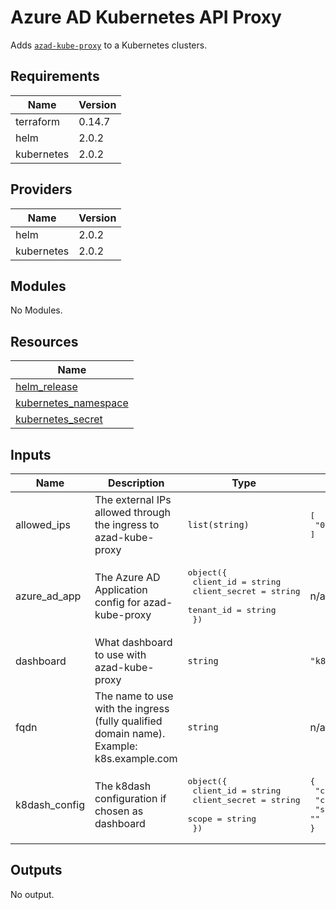 # Azure AD Kubernetes API Proxy

Adds [`azad-kube-proxy`](https://github.com/XenitAB/azad-kube-proxy) to a Kubernetes clusters.

## Requirements

| Name | Version |
|------|---------|
| terraform | 0.14.7 |
| helm | 2.0.2 |
| kubernetes | 2.0.2 |

## Providers

| Name | Version |
|------|---------|
| helm | 2.0.2 |
| kubernetes | 2.0.2 |

## Modules

No Modules.

## Resources

| Name |
|------|
| [helm_release](https://registry.terraform.io/providers/hashicorp/helm/2.0.2/docs/resources/release) |
| [kubernetes_namespace](https://registry.terraform.io/providers/hashicorp/kubernetes/2.0.2/docs/resources/namespace) |
| [kubernetes_secret](https://registry.terraform.io/providers/hashicorp/kubernetes/2.0.2/docs/resources/secret) |

## Inputs

| Name | Description | Type | Default | Required |
|------|-------------|------|---------|:--------:|
| allowed\_ips | The external IPs allowed through the ingress to azad-kube-proxy | `list(string)` | <pre>[<br>  "0.0.0.0/0"<br>]</pre> | no |
| azure\_ad\_app | The Azure AD Application config for azad-kube-proxy | <pre>object({<br>    client_id     = string<br>    client_secret = string<br>    tenant_id     = string<br>  })</pre> | n/a | yes |
| dashboard | What dashboard to use with azad-kube-proxy | `string` | `"k8dash"` | no |
| fqdn | The name to use with the ingress (fully qualified domain name). Example: k8s.example.com | `string` | n/a | yes |
| k8dash\_config | The k8dash configuration if chosen as dashboard | <pre>object({<br>    client_id     = string<br>    client_secret = string<br>    scope         = string<br>  })</pre> | <pre>{<br>  "client_id": "",<br>  "client_secret": "",<br>  "scope": ""<br>}</pre> | no |

## Outputs

No output.
